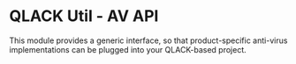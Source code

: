 # QLACK Util - AV API

This module provides a generic interface, so that product-specific anti-virus implementations can be plugged into your QLACK-based project.
